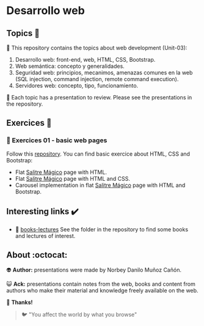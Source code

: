 # Desarrollo web

## Topics :memo:

:open_file_folder: This repository contains the topics about web development (Unit-03):

1. Desarrollo web: front-end, web, HTML, CSS, Bootstrap.
2. Web semántica: concepto y generalidades.
3. Seguridad web: principios, mecanimos, amenazas comunes en la web (SQL injection, command injection, remote command execution).
4. Servidores web: concepto, tipo, funcionamiento.

:paperclip: Each topic has a presentation to review. Please see the presentations in the repository.

## Exercices :notebook:

### :pencil: Exercices 01 - basic web pages

Follow this [repository](https://github.com/norbeydanilo/html-css-basic.git). You can find basic exercice about HTML, CSS and Bootstrap:

- Flat [Salitre Mágico](https://www.salitremagico.com.co) page with HTML.
- Flat [Salitre Mágico](https://www.salitremagico.com.co) page with HTML and CSS.
- Carousel implementation in flat [Salitre Mágico](https://www.salitremagico.com.co) page with HTML and Bootstrap.

## Interesting links :heavy_check_mark:

- :link: [books-lectures](https://github.com/norbeydanilo/desarrollo-web/tree/main/books-lectures) See the folder in the repository to find some books and lectures of interest.

## About :octocat:

:alien: **Author:** presentations were made by Norbey Danilo Muñoz Cañón.

:smiley_cat: **Ack:** presentations contain notes from the web, books and content from authors who make their material and knowledge freely available on the web.

:blue_book: **Thanks!**

> :bird: "You affect the world by what you browse"
